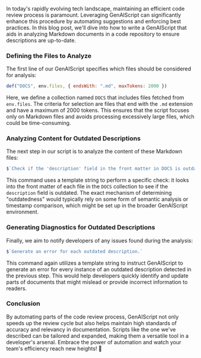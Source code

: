 In today's rapidly evolving tech landscape, maintaining an efficient code review process is paramount. Leveraging GenAIScript can significantly enhance this procedure by automating suggestions and enforcing best practices. In this blog post, we'll dive into how to write a GenAIScript that aids in analyzing Markdown documents in a code repository to ensure descriptions are up-to-date.

### Defining the Files to Analyze

The first line of our GenAIScript specifies which files should be considered for analysis:

```javascript
def("DOCS", env.files, { endsWith: ".md", maxTokens: 2000 })
```

Here, we define a collection named `DOCS` that includes files fetched from `env.files`. The criteria for selection are files that end with the `.md` extension and have a maximum of 2000 tokens. This ensures that the script focuses only on Markdown files and avoids processing excessively large files, which could be time-consuming.

### Analyzing Content for Outdated Descriptions

The next step in our script is to analyze the content of these Markdown files:

```javascript
$`Check if the 'description' field in the front matter in DOCS is outdated.`
```

This command uses a template string to perform a specific check: it looks into the front matter of each file in the `DOCS` collection to see if the `description` field is outdated. The exact mechanism of determining "outdatedness" would typically rely on some form of semantic analysis or timestamp comparison, which might be set up in the broader GenAIScript environment.

### Generating Diagnostics for Outdated Descriptions

Finally, we aim to notify developers of any issues found during the analysis:

```javascript
$`Generate an error for each outdated description.`
```

This command again utilizes a template string to instruct GenAIScript to generate an error for every instance of an outdated description detected in the previous step. This would help developers quickly identify and update parts of documents that might mislead or provide incorrect information to readers.

### Conclusion

By automating parts of the code review process, GenAIScript not only speeds up the review cycle but also helps maintain high standards of accuracy and relevancy in documentation. Scripts like the one we've described can be tailored and expanded, making them a versatile tool in a developer's arsenal. Embrace the power of automation and watch your team's efficiency reach new heights! 🚀